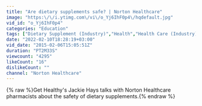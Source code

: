 ```yaml
---
title: "Are dietary supplements safe? | Norton Healthcare"
image: "https:\/\/i.ytimg.com\/vi\/o_Yj6IhF0p4\/hqdefault.jpg"
vid_id: "o_Yj6IhF0p4"
categories: "Education"
tags: ["Dietary Supplement (Industry)","Health","Health Care (Industry)"]
date: "2022-02-10T18:28:19+03:00"
vid_date: "2015-02-06T15:05:51Z"
duration: "PT2M33S"
viewcount: "4295"
likeCount: "16"
dislikeCount: ""
channel: "Norton Healthcare"
---
```

{% raw %}Get Healthy's Jackie Hays talks with Norton Healthcare pharmacists about the safety of dietary supplements.{% endraw %}

